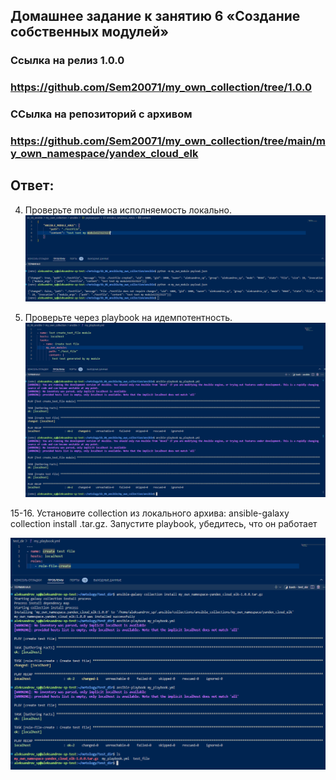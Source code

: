 ## Домашнее задание к занятию 6 «Создание собственных модулей»

### Ссылка на релиз 1.0.0
### https://github.com/Sem20071/my_own_collection/tree/1.0.0

### ССылка на репозиторий с архивом
### https://github.com/Sem20071/my_own_collection/tree/main/my_own_namespace/yandex_cloud_elk 

## Ответ:

4. Проверьте module на исполняемость локально.
![Скриншот консоли 1](https://github.com/Sem20071/my_own_collection/blob/main/my_own_namespace/images/ansible-06-04.png)

6. Проверьте через playbook на идемпотентность.
![Скриншот консоли 2](https://github.com/Sem20071/my_own_collection/blob/main/my_own_namespace/images/ansible-06-06.png)

15-16. Установите collection из локального архива: ansible-galaxy collection install <archivename>.tar.gz. Запустите playbook, убедитесь, что он работает

![Скриншот консоли 3](https://github.com/Sem20071/my_own_collection/blob/main/my_own_namespace/images/ansible-06-16.png)
